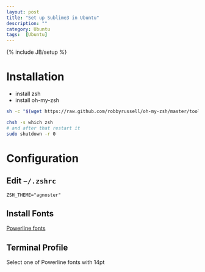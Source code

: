 ```yaml
---
layout: post
title: "Set up Sublime3 in Ubuntu"
description: ""
category: Ubuntu
tags:  [Ubuntu]
---
```

{% include JB/setup %}

# Installation

+ install zsh
+ install oh-my-zsh

```bash
sh -c "$(wget https://raw.github.com/robbyrussell/oh-my-zsh/master/tools/install.sh -O -)"

chsh -s which zsh
# and after that restart it
sudo shutdown -r 0

```

# Configuration

## Edit `~/.zshrc`
```
ZSH_THEME="agnoster"
```

## Install Fonts

[Powerline fonts](https://github.com/powerline/fonts)

## Terminal Profile

Select one of Powerline fonts with 14pt

